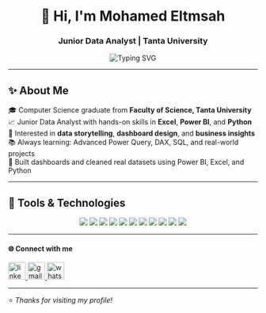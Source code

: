 <h1 align="center">👋 Hi, I'm Mohamed Eltmsah</h1>
<h3 align="center">Junior Data Analyst | Tanta University</h3>

<p align="center">
  <img src="https://readme-typing-svg.herokuapp.com?font=Fira+Code&size=24&pause=1000&center=true&vCenter=true&width=800&lines=Data+Analyst+with+Excel%2C+Power+BI%2C+Python;Passionate+about+turning+data+into+insights;Always+learning+and+exploring+📊" alt="Typing SVG" />
</p>

---

## ✨ About Me
🎓 Computer Science graduate from **Faculty of Science, Tanta University**  
📈 Junior Data Analyst with hands-on skills in **Excel**, **Power BI**, and **Python**  
🔎 Interested in **data storytelling**, **dashboard design**, and **business insights**  
📚 Always learning: Advanced Power Query, DAX, SQL, and real-world projects  
🚀 Built dashboards and cleaned real datasets using Power BI, Excel, and Python

---




## 🧰 Tools & Technologies
<p align="center">
  <img src="https://img.shields.io/badge/Excel-217346?style=for-the-badge&logo=microsoft-excel&logoColor=white"/>
  <img src="https://img.shields.io/badge/Power%20BI-F2C811?style=for-the-badge&logo=powerbi&logoColor=black"/>
  <img src="https://img.shields.io/badge/Python-3776AB?style=for-the-badge&logo=python&logoColor=white"/>
  <img src="https://img.shields.io/badge/Pandas-150458?style=for-the-badge&logo=pandas&logoColor=white"/>
  <img src="https://img.shields.io/badge/Numpy-013243?style=for-the-badge&logo=numpy&logoColor=white"/>
  <img src="https://img.shields.io/badge/Matplotlib-11557C?style=for-the-badge&logo=matplotlib&logoColor=white"/>
  <img src="https://img.shields.io/badge/SQL-4479A1?style=for-the-badge&logo=postgresql&logoColor=white"/>
  <img src="https://img.shields.io/badge/Power%20Query-742774?style=for-the-badge&logo=microsoft&logoColor=white"/>
  <img src="https://img.shields.io/badge/DAX-8E44AD?style=for-the-badge&logo=powerbi&logoColor=white"/>
  <img src="https://img.shields.io/badge/Git-F05032?style=for-the-badge&logo=git&logoColor=white"/>
  <img src="https://img.shields.io/badge/GitHub-181717?style=for-the-badge&logo=github&logoColor=white"/>
</p>

---

#### 🌐 Connect with me

<p align="left">
  <a href="https://www.linkedin.com/in/mohamed-eltmsah/" target="_blank">
    <img src="https://img.shields.io/static/v1?message=LinkedIn&logo=linkedin&label=&color=0077B5&logoColor=white&labelColor=&style=for-the-badge" height="35" alt="linkedin logo" />
  </a>
  
  <a href="mailto:eltmsahmohamed422@gmail.com" target="_blank">
    <img src="https://img.shields.io/static/v1?message=Gmail&logo=gmail&label=&color=D14836&logoColor=white&labelColor=&style=for-the-badge" height="35" alt="gmail logo" />
  </a>



  <a href="https://wa.me/201029852172" target="_blank">
    <img src="https://img.shields.io/static/v1?message=WhatsApp&logo=whatsapp&label=&color=25D366&logoColor=white&labelColor=&style=for-the-badge" height="35" alt="whatsapp logo" />
  </a>
</p>


---

⭐ *Thanks for visiting my profile!*
